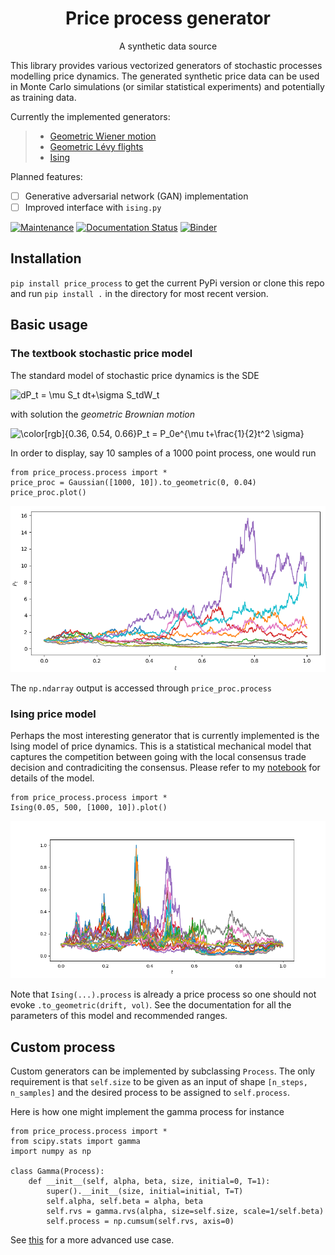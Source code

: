 

<h1 align="center">Price process generator</h1>
<p align="center">A synthetic data source</p>




This library provides various vectorized generators of stochastic processes modelling price dynamics. 
The generated synthetic price data can be used in Monte Carlo simulations (or similar statistical experiments) and 
potentially as training data. 

Currently the implemented generators:

>- [Geometric Wiener motion](https://en.wikipedia.org/wiki/Geometric_Brownian_motion)
>- [Geometric Lévy flights](https://en.wikipedia.org/wiki/L%C3%A9vy_process)
>- [Ising](https://borab96.github.io/IsingPriceDynamics/ising.html)

Planned features:

-[ ] Generative adversarial network (GAN) implementation
-[ ] Improved interface with `ising.py` 

[![Maintenance](https://img.shields.io/badge/Maintained%3F-yes-green.svg)](https://github.com/borab96/price_process/graphs/commit-activity)
[![Documentation Status](https://readthedocs.org/projects/ansicolortags/badge/?version=latest)](https://price-process.readthedocs.io/en/latest/?badge=latest)
[![Binder](https://binder.pangeo.io/badge_logo.svg)](TODO)

## Installation

``pip install price_process`` to get the current PyPi version or clone this repo and run ``pip install .`` in the directory 
for most recent version.

## Basic usage

### The textbook stochastic price model

The standard model of stochastic price dynamics is the SDE

<img src="https://latex.codecogs.com/svg.image?\color[rgb]{0.36,&space;0.54,&space;0.66}dP_t&space;=&space;\mu&space;S_t&space;dt&plus;\sigma&space;S_tdW_t" title="dP_t = \mu S_t dt+\sigma S_tdW_t" />

with solution the *geometric Brownian motion*

<img src="https://latex.codecogs.com/svg.image?\color[rgb]{0.36,&space;0.54,&space;0.66}P_t&space;=&space;P_0e^{\mu&space;t&plus;\frac{1}{2}t^2&space;\sigma}" title="\color[rgb]{0.36, 0.54, 0.66}P_t = P_0e^{\mu t+\frac{1}{2}t^2 \sigma}" />

In order to display, say 10 samples of a 1000 point process, one would run

````
from price_process.process import *
price_proc = Gaussian([1000, 10]).to_geometric(0, 0.04)
price_proc.plot()
````

<img src="examples/figures/exp_gaussian_ex.png">

[comment]: <> (![out:exp_gaussian]&#40;examples/figures/exp_gaussian_ex.png&#41;)

The `np.ndarray` output is accessed through `price_proc.process`

### Ising price model

Perhaps the most interesting generator that is currently implemented is the Ising model of price dynamics. This
is a statistical mechanical model that captures the competition between going with the local consensus trade decision and
contradiciting the consensus. Please refer to my [notebook](https://borab96.github.io/IsingPriceDynamics/ising.html) for details of the model.

````
from price_process.process import *
Ising(0.05, 500, [1000, 10]).plot()
````

<img src="examples/figures/ising_ex.png">

[comment]: <> (![out:ising]&#40;examples/figures/ising_ex.png&#41;)

Note that `Ising(...).process` is already a price process so one should not evoke `.to_geometric(drift, vol)`. See
the documentation for all the parameters of this model and recommended ranges. 

## Custom process

Custom generators can be implemented by subclassing ``Process``. The only requirement is that `self.size` to be
given as an input of shape `[n_steps, n_samples]` and the desired process to be assigned to `self.process`.

Here is how one might implement the gamma process
for instance

````
from price_process.process import *
from scipy.stats import gamma
import numpy as np

class Gamma(Process):
    def __init__(self, alpha, beta, size, initial=0, T=1):
        super().__init__(size, initial=initial, T=T)
        self.alpha, self.beta = alpha, beta
        self.rvs = gamma.rvs(alpha, size=self.size, scale=1/self.beta)
        self.process = np.cumsum(self.rvs, axis=0)
````

See [this](https://datalore.jetbrains.com/view/notebook/7ePCXEffpdZr2dA5ySdwr1) for a more advanced use case.
